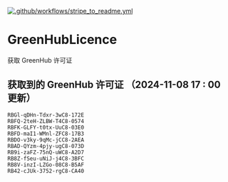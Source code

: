 [![.github/workflows/stripe_to_readme.yml](https://github.com/zjx-kimi/GreenHubLicence/actions/workflows/stripe_to_readme.yml/badge.svg)](https://github.com/zjx-kimi/GreenHubLicence/actions/workflows/stripe_to_readme.yml)
# GreenHubLicence
获取 GreenHub 许可证
## 获取到的 GreenHub 许可证 （2024-11-08 17 : 00 更新）
```
RBGl-qDHn-Tdxr-3wC8-172E
RBFQ-2teH-ZLBW-T4C8-0574
RBFK-GLFY-t0tx-UuC8-03E0
RBFD-maI1-WMnl-ZFC8-17B3
RBDO-v3ky-9qMc-jCC8-2AEA
RBAD-QYzm-4pjy-ugC8-073D
RB9i-zaFZ-75nQ-uWC8-A2D7
RB8Z-fSeu-uNiJ-j4C8-3BFC
RB8V-inzI-LZGo-08C8-B5AF
RB42-cJUk-3752-rgC8-CA40
```
